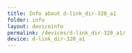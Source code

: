 ```yaml
---
title: Info about d-link_dir-320_a1
folder: info
layout: deviceinfo
permalink: /devices/d-link_dir-320_a1/
device: d-link_dir-320_a1
---
```


